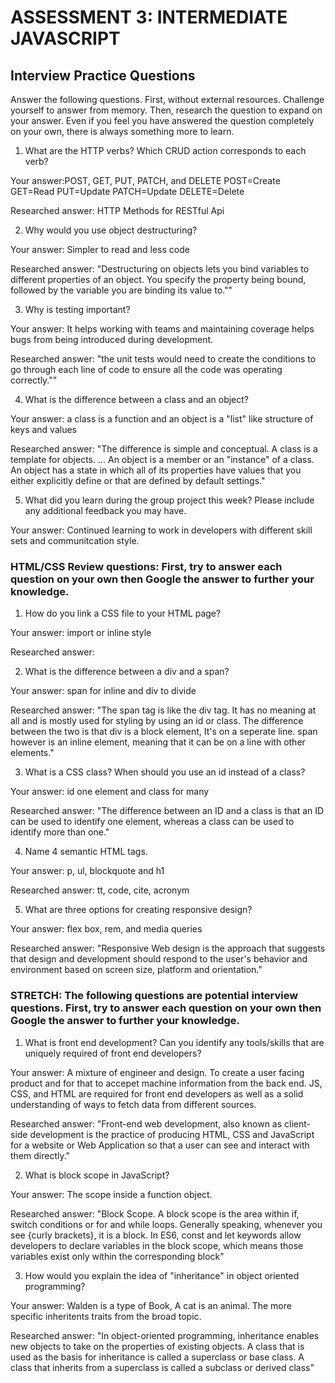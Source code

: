 # ASSESSMENT 3: INTERMEDIATE JAVASCRIPT
## Interview Practice Questions

Answer the following questions. First, without external resources. Challenge yourself to answer from memory. Then, research the question to expand on your answer. Even if you feel you have answered the question completely on your own, there is always something more to learn.

1. What are the HTTP verbs? Which CRUD action corresponds to each verb?

  Your answer:POST, GET, PUT, PATCH, and DELETE
  POST=Create
  GET=Read
  PUT=Update
  PATCH=Update
  DELETE=Delete

  Researched answer: HTTP Methods for RESTful Api


2. Why would you use object destructuring?

  Your answer: Simpler to read and less code

  Researched answer: "Destructuring on objects lets you bind variables to different properties of an object. You specify the property being bound, followed by the variable you are binding its value to.""



3. Why is testing important?

  Your answer: It helps working with teams and maintaining coverage helps bugs from being introduced during development. 

  Researched answer: "the unit tests would need to create the conditions to go through each line of code to ensure all the code was operating correctly.""


4. What is the difference between a class and an object?

  Your answer: a class is a function and an object is a "list" like structure of keys and values

  Researched answer: "The difference is simple and conceptual. A class is a template for objects. ... An object is a member or an "instance" of a class. An object has a state in which all of its properties have values that you either explicitly define or that are defined by default settings."


5. What did you learn during the group project this week? Please include any additional feedback you may have.

  Your answer: Continued learning to work in developers with different skill sets and communitcation style.



### HTML/CSS Review questions: First, try to answer each question on your own then Google the answer to further your knowledge.

1. How do you link a CSS file to your HTML page?

  Your answer: import or inline style

  Researched answer:


2. What is the difference between a div and a span?

  Your answer: span for inline and div to divide

  Researched answer: "The span tag is like the div tag. It has no meaning at all and is mostly used for styling by using an id or class. The difference between the two is that div is a block element, It's on a seperate line. span however is an inline element, meaning that it can be on a line with other elements."


3. What is a CSS class? When should you use an id instead of a class?

  Your answer: id one element and class for many

  Researched answer: "The difference between an ID and a class is that an ID can be used to identify one element, whereas a class can be used to identify more than one."


4. Name 4 semantic HTML tags.

  Your answer: p, ul, blockquote and h1

  Researched answer: tt, code, cite, acronym 


5. What are three options for creating responsive design?

  Your answer: flex box, rem, and media queries 

  Researched answer: "Responsive Web design is the approach that suggests that design and development should respond to the user's behavior and environment based on screen size, platform and orientation."


### STRETCH: The following questions are potential interview questions. First, try to answer each question on your own then Google the answer to further your knowledge.

1. What is front end development? Can you identify any tools/skills that are uniquely required of front end developers?

  Your answer: A mixture of engineer and design.  To create a user facing product and for that to accepet machine information from the back end.  JS, CSS, and HTML are required for front end developers as well as a solid understanding of ways to fetch data from different sources.

  Researched answer: "Front-end web development, also known as client-side development is the practice of producing HTML, CSS and JavaScript for a website or Web Application so that a user can see and interact with them directly."


2. What is block scope in JavaScript?

  Your answer: The scope inside a function object.

  Researched answer: "Block Scope. A block scope is the area within if, switch conditions or for and while loops. Generally speaking, whenever you see {curly brackets}, it is a block. In ES6, const and let keywords allow developers to declare variables in the block scope, which means those variables exist only within the corresponding block"


3. How would you explain the idea of "inheritance" in object oriented programming?

  Your answer: Walden is a type of Book,  A cat is an animal. The more specific inheritents traits from the broad topic.

  Researched answer: "In object-oriented programming, inheritance enables new objects to take on the properties of existing objects. A class that is used as the basis for inheritance is called a superclass or base class. A class that inherits from a superclass is called a subclass or derived class"

